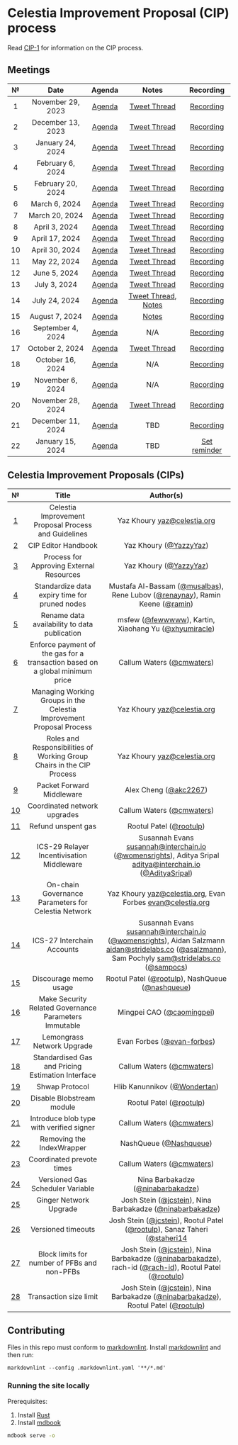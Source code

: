 # Celestia Improvement Proposal (CIP) process

Read [CIP-1](./cip-1.md) for information on the CIP process.

## Meetings

| №  |       Date        |                          Agenda                          |                                   Notes                                   |                            Recording                            |
|:--:|:-----------------:|:--------------------------------------------------------:|:-------------------------------------------------------------------------:|:---------------------------------------------------------------:|
| 1  | November 29, 2023 |  [Agenda](https://github.com/celestiaorg/CIPs/issues/8)  |    [Tweet Thread](https://x.com/JoshCStein/status/1729893879191621702)    |    [Recording](https://www.youtube.com/watch?v=EhWHHmPo_5Q)     |
| 2  | December 13, 2023 | [Agenda](https://github.com/celestiaorg/CIPs/issues/22)  |    [Tweet Thread](https://x.com/JoshCStein/status/1734967567075168697)    |    [Recording](https://www.youtube.com/watch?v=yYt600kvf4g)     |
| 3  | January 24, 2024  | [Agenda](https://github.com/celestiaorg/CIPs/issues/40)  | [Tweet Thread](https://x.com/JoshCStein/status/1750187535911837848?s=20)  |    [Recording](https://www.youtube.com/watch?v=g_8e3h6iixM)     |
| 4  | February 6, 2024  | [Agenda](https://github.com/celestiaorg/CIPs/issues/61)  | [Tweet Thread](https://x.com/JoshCStein/status/1754898166313337310?s=20)  |    [Recording](https://www.youtube.com/watch?v=izDnDHZEbxg)     |
| 5  | February 20, 2024 | [Agenda](https://github.com/celestiaorg/CIPs/issues/71)  | [Tweet Thread](https://twitter.com/JoshCStein/status/1759972091724526084) | [Recording](https://youtube.com/live/WFPEMAuGEM0?feature=share) |
| 6  |   March 6, 2024   | [Agenda](https://github.com/celestiaorg/CIPs/issues/87)  | [Tweet Thread](https://twitter.com/JoshCStein/status/1765407703462031563) |    [Recording](https://www.youtube.com/watch?v=DEAkzrhSwMA)     |
| 7  |  March 20, 2024   | [Agenda](https://github.com/celestiaorg/CIPs/issues/95)  | [Tweet Thread](https://twitter.com/JoshCStein/status/1770480641290744157) |    [Recording](https://www.youtube.com/watch?v=B2NyDWht7xU)     |
| 8  |   April 3, 2024   | [Agenda](https://github.com/celestiaorg/CIPs/issues/107) | [Tweet Thread](https://twitter.com/JoshCStein/status/1775538935285862747) |    [Recording](https://www.youtube.com/watch?v=vBrjSExfRO8)     |
| 9  |  April 17, 2024   | [Agenda](https://github.com/celestiaorg/CIPs/issues/127) | [Tweet Thread](https://twitter.com/JoshCStein/status/1780612265667924032) |    [Recording](https://www.youtube.com/watch?v=Qwir10r9o7k)     |
| 10 |  April 30, 2024   | [Agenda](https://github.com/celestiaorg/CIPs/issues/134) |    [Tweet Thread](https://x.com/JoshCStein/status/1785309248248828133)    |    [Recording](https://www.youtube.com/watch?v=zWQsvPqPkC8)     |
| 11 |   May 22, 2024    | [Agenda](https://github.com/celestiaorg/CIPs/issues/142) |    [Tweet Thread](https://x.com/JoshCStein/status/1793312125235999082)    |    [Recording](https://www.youtube.com/watch?v=g6PMMaMmpxg)     |
| 12 |   June 5, 2024    | [Agenda](https://github.com/celestiaorg/CIPs/issues/149) |    [Tweet Thread](https://x.com/JoshCStein/status/1798381092493504830)    |    [Recording](https://www.youtube.com/watch?v=kV5_ANNhixI)     |
| 13 |   July 3, 2024    | [Agenda](https://github.com/celestiaorg/CIPs/issues/155) |    [Tweet Thread](https://x.com/JoshCStein/status/1808531780506403102)    |    [Recording](https://youtu.be/WzPi49Ge2rA)     |
| 14 |   July 24, 2024    | [Agenda](https://github.com/celestiaorg/CIPs/issues/163) |    [Tweet Thread](https://x.com/JoshCStein/status/1816142425011662993), [Notes](./notes/cdc-14.md)    |    [Recording](https://www.youtube.com/watch?v=bwlpAy_KE9U)     |
| 15 |   August 7, 2024    | [Agenda](https://github.com/celestiaorg/CIPs/issues/185) |    [Notes](./notes/cdc-15.md)    |    [Recording](https://www.youtube.com/watch?v=7f1Jtggld34)    |
| 16 |   September 4, 2024    | [Agenda](https://github.com/celestiaorg/CIPs/issues/194) |    N/A    |    [Recording](https://www.youtube.com/watch?v=zuJ6xoRvz-U)    |
| 17 |   October 2, 2024    | [Agenda](https://github.com/celestiaorg/CIPs/issues/201) |    [Tweet Thread](https://x.com/JoshCStein/status/1842229129199935757)    |    [Recording](https://youtu.be/J2Cep6gBN-o)    |
| 18 |   October 16, 2024    | [Agenda](https://github.com/celestiaorg/CIPs/issues/214) |    N/A    |    [Recording](https://youtu.be/1aaPYxRVAtk)    |
| 19 |   November 6, 2024    | [Agenda](https://github.com/celestiaorg/CIPs/issues/221) |    N/A    |    [Recording](https://youtu.be/txmttm6t4YI)    |
| 20 |   November 28, 2024    | [Agenda](https://github.com/celestiaorg/CIPs/issues/235) |    [Tweet Thread](https://x.com/JoshCStein/status/1861837277896331454)    |    [Recording](https://youtu.be/vSYjnwSfE-U)    |
| 21 |   December 11, 2024    | [Agenda](https://github.com/celestiaorg/CIPs/issues/239) |   TBD    |    [Recording](https://youtu.be/B-z01YJeDfw)    |
| 22 | January 15, 2024 | [Agenda](https://github.com/celestiaorg/CIPs/issues/242) | TBD | [Set reminder](https://youtu.be/Ywos3C_W5jY) |

## Celestia Improvement Proposals (CIPs)

|         №         |                                    Title                                     |                                                                       Author(s)                                                                        |
|:-----------------:|:----------------------------------------------------------------------------:|:------------------------------------------------------------------------------------------------------------------------------------------------------:|
|  [1](./cip-1.md)  |             Celestia Improvement Proposal Process and Guidelines             |                                                             Yaz Khoury <yaz@celestia.org>                                                              |
|  [2](./cip-2.md)  |                             CIP Editor Handbook                              |                                                                 Yaz Khoury ([@YazzyYaz](https://github.com/YazzyYaz))                                                                 |
|  [3](./cip-3.md)  |                   Process for Approving External Resources                   |                                                                 Yaz Khoury ([@YazzyYaz](https://github.com/YazzyYaz))                                                                 |
|  [4](./cip-4.md)  |                Standardize data expiry time for pruned nodes                 |                                      Mustafa Al-Bassam ([@musalbas](https://github.com/musalbas)), Rene Lubov ([@renaynay](https://github.com/renaynay)), Ramin Keene ([@ramin](https://github.com/ramin))                                       |
|  [5](./cip-5.md)  |                 Rename data availability to data publication                 |                                                  msfew ([@fewwwww](https://github.com/fewwwww)), Kartin, Xiaohang Yu ([@xhyumiracle](https://github.com/xhyumiracle))                                                  |
|  [6](./cip-6.md)  | Enforce payment of the gas for a transaction based on a global minimum price |                                                               Callum Waters ([@cmwaters](https://github.com/cmwaters))                                                                |
|  [7](./cip-7.md)  |     Managing Working Groups in the Celestia Improvement Proposal Process     |                                                             Yaz Khoury <yaz@celestia.org>                                                              |
|  [8](./cip-8.md)  |    Roles and Responsibilities of Working Group Chairs in the CIP Process     |                                                             Yaz Khoury <yaz@celestia.org>                                                              |
|  [9](./cip-9.md)  |                          Packet Forward Middleware                           |                                                                 Alex Cheng ([@akc2267](https://github.com/akc2267))                                                                  |
| [10](./cip-10.md) |                         Coordinated network upgrades                         |                                                               Callum Waters ([@cmwaters](https://github.com/cmwaters))                                                                |
| [11](./cip-11.md) |                              Refund unspent gas                              |                                                                Rootul Patel ([@rootulp](https://github.com/rootulp))                                                                 |
| [12](./cip-12.md) |                  ICS-29 Relayer Incentivisation Middleware                   |                       Susannah Evans <susannah@interchain.io> ([@womensrights](https://github.com/womensrights)), Aditya Sripal <aditya@interchain.io> ([@AdityaSripal](https://github.com/AdityaSripal))                        |
| [13](./cip-13.md) |             On-chain Governance Parameters for Celestia Network              |                                            Yaz Khoury <yaz@celestia.org>,  Evan Forbes <evan@celestia.org>                                             |
| [14](./cip-14.md) |                          ICS-27 Interchain Accounts                          | Susannah Evans <susannah@interchain.io> ([@womensrights](https://github.com/womensrights)), Aidan Salzmann <aidan@stridelabs.co> ([@asalzmann](https://github.com/asalzmann)), Sam Pochyly <sam@stridelabs.co> ([@sampocs](https://github.com/sampocs)) |
| [15](./cip-15.md) |                            Discourage memo usage                             |                                                    Rootul Patel ([@rootulp](https://github.com/rootulp)), NashQueue ([@nashqueue](https://github.com/nashqueue))                                                     |
| [16](./cip-16.md) |            Make Security Related Governance Parameters Immutable             |                                                               Mingpei CAO ([@caomingpei](https://github.com/caomingpei))                                                                |
| [17](./cip-17.md) |                             Lemongrass Network Upgrade                              |                                                               Evan Forbes ([@evan-forbes](https://github.com/evan-forbes))                                                               |
| [18](./cip-18.md) |              Standardised Gas and Pricing Estimation Interface               |                                                               Callum Waters ([@cmwaters](https://github.com/cmwaters))                                                                |
| [19](./cip-19.md) |                                Shwap Protocol                                |                                                              Hlib Kanunnikov ([@Wondertan](https://github.com/Wondertan))                                                              |
| [20](./cip-20.md) |                          Disable Blobstream module                           |                                                                Rootul Patel ([@rootulp](https://github.com/rootulp))                                                                 |
| [21](./cip-21.md) |                   Introduce blob type with verified signer                   |                                                               Callum Waters ([@cmwaters](https://github.com/cmwaters))                                                                |
| [22](./cip-22.md) |                          Removing the IndexWrapper                           |                                                                 NashQueue ([@Nashqueue](https://github.com/Nashqueue))                                                                 |
| [23](./cip-23.md) |                          Coordinated prevote times                           |                                                               Callum Waters ([@cmwaters](https://github.com/cmwaters))                                                                |
| [24](./cip-24.md) |                          Versioned Gas Scheduler Variable                           |                                                               Nina Barbakadze ([@ninabarbakadze](https://github.com/ninabarbakadze))                                                                |
| [25](./cip-25.md) |                          Ginger Network Upgrade                           |                                                               Josh Stein ([@jcstein](https://github.com/jcstein)), Nina Barbakadze ([@ninabarbakadze](https://github.com/ninabarbakadze)) |
| [26](./cip-26.md) | Versioned timeouts | Josh Stein ([@jcstein](https://github.com/jcstein)), Rootul Patel ([@rootulp](https://github.com/rootulp)), Sanaz Taheri ([@staheri14](https://github.com/staheri14) |
| [27](./cip-27.md) | Block limits for number of PFBs and non-PFBs | Josh Stein ([@jcstein](https://github.com/jcstein)), Nina Barbakadze ([@ninabarbakadze](https://github.com/ninabarbakadze)), rach-id ([@rach-id](https://github.com/rach-id)), Rootul Patel ([@rootulp](https://github.com/rootulp)) |
| [28](./cip-28.md) | Transaction size limit | Josh Stein ([@jcstein](https://github.com/jcstein)), Nina Barbakadze ([@ninabarbakadze](https://github.com/ninabarbakadze)), Rootul Patel ([@rootulp](https://github.com/rootulp)) |

## Contributing

Files in this repo must conform to [markdownlint](https://github.com/DavidAnson/markdownlint). Install [markdownlint](https://github.com/DavidAnson/markdownlint) and then run:

```shell
markdownlint --config .markdownlint.yaml '**/*.md'
```

### Running the site locally

Prerequisites:

1. Install [Rust](https://www.rust-lang.org/tools/install)
1. Install [mdbook](https://rust-lang.github.io/mdBook/guide/installation.html)

```sh
mdbook serve -o
```
